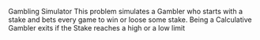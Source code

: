 Gambling Simulator
This problem simulates a Gambler who starts with a stake and
bets every game to win or loose some stake. Being a Calculative
Gambler exits if the Stake reaches a high or a low limit
